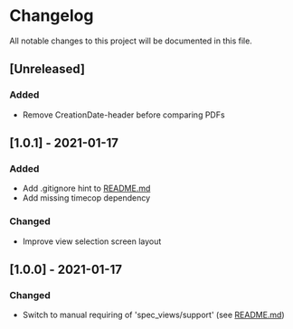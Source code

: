 # Changelog
All notable changes to this project will be documented in this file.

## [Unreleased]
### Added
- Remove CreationDate-header before comparing PDFs

## [1.0.1] - 2021-01-17
### Added
- Add .gitignore hint to [README.md](./README.md#installation)
- Add missing timecop dependency

### Changed
- Improve view selection screen layout

## [1.0.0] - 2021-01-17
### Changed
- Switch to manual requiring of 'spec_views/support' (see [README.md](./README.md#installation))
